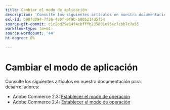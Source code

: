 ```yaml
---
title: Cambiar el modo de aplicación
description: 'Consulte los siguientes artículos en nuestra documentación para desarrolladores:'
exl-id: b90fd094-7f26-4abf-9f9b-b005214d5f54
source-git-commit: c1c2bd29e14f4cbfffb235801e95ec7cbb7c7a55
workflow-type: tm+mt
source-wordcount: '44'
ht-degree: 0%

---
```


# Cambiar el modo de aplicación

Consulte los siguientes artículos en nuestra documentación para desarrolladores:

* Adobe Commerce 2.3: [Establecer el modo de operación](https://devdocs.magento.com/guides/v2.3/config-guide/cli/config-cli-subcommands-mode.html)
* Adobe Commerce 2.4: [Establecer el modo de operación](https://devdocs.magento.com/guides/v2.4/config-guide/cli/config-cli-subcommands-mode.html)
